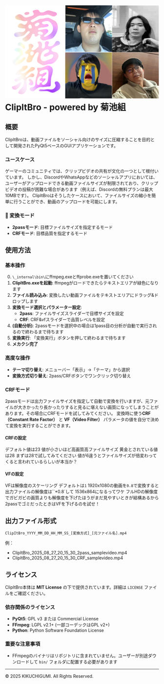 !["ClipItBro_logo"](about/kik_clipitbro_logo.png)
ClipItBro - powered by 菊池組
====================================

## 概要
ClipItBroは、動画ファイルをソーシャル向けのサイズに圧縮することを目的として開発されたPyQt5ベースのGUIアプリケーションです。

### ユースケース
ゲーマーのコミュニティでは、クリップビデオの共有が文化の一つとして根付いています。
しかし、DiscordやWhatsAppなどのソーシャルアプリにおいては、ユーザーがアップロードできる動画ファイルサイズが制限されており、クリップビデオの投稿が困難な場合があります（例えば、Discordの無料プランは最大10MBです）。
ClipItBroはそうしたケースにおいて、ファイルサイズの縮小を簡単に行うことができ、動画のアップロードを可能にします。

### 🎯 変換モード
- **2passモード**: 目標ファイルサイズを指定するモード
- **CRFモード**: 目標品質を指定するモード

## 使用方法
### 基本操作
0. `\_internal\bin\`にffmpeg.exeとffprobe.exeを置いてください
1. **ClipItBro.exeを起動**: ffmpegがロードできたらテキストエリアが緑色になります
2. **ファイル読み込み**: 変換したい動画ファイルをテキストエリアにドラッグ&ドロップします
3. **変換モード選択とパラメーター設定**: 
   - **2pass**: ファイルサイズスライダーで目標サイズを設定
   - **CRF**: CRF&vfスライダーで品質レベルを設定
4. **(自動分析)**: 2passモードを選択中の場合は1pass目の分析が自動で実行されるので終わるまで待ちます
5. **変換実行**: 「変換実行」ボタンを押して終わるまで待ちます
6. **メカクシ完了**

### 高度な操作
- **テーマ切り替え**: メニューバー「表示」→「テーマ」から選択
- **変換方式切り替え**: 2pass/CRFボタンでワンクリック切り替え

### CRFモード
2passモードは出力ファイルサイズを指定して自動で変換を行いますが、元ファイルが大きかったり長かったりすると見るに堪えない画質になってしまうことがあります。その場合にCRFモードを試してみてください。
変換時に使う**CRF（Constant Rate Factor）** と **VF（Video Filter）** パラメータの値を自分で決めて変換を実行することができます。

#### CRFの設定
デフォルト値は23 値が小さいほど高画質高ファイルサイズ
黄金とされている値は28 まずは28で試してみてください
値が6違うとファイルサイズが倍変わってくると言われているらしいが本当か？

#### VFの設定
VFは解像度のスケーリング デフォルトは`1` 
1920x1080の動画を`0.8`で変換すると出力ファイルの解像度は``*0.8`して 1536x864になるってワケ
フルHDの解像度でガビガビの画質よりも解像度を下げたほうがまだ見やすいときが結構あるから2passでゴミだったときはVFを下げるのを試せ！

## 出力ファイル形式
```
ClipItBro_YYYY_MM_DD_HH_MM_SS_[変換方式]_[元ファイル名].mp4
```

例：
- ClipItBro_2025_08_27_20_15_30_2pass_samplevideo.mp4
- ClipItBro_2025_08_27_20_15_30_CRF_samplevideo.mp4

## ライセンス

ClipItBro本体は **MIT License** の下で提供されています。詳細は `LICENSE` ファイルをご確認ください。

### 依存関係のライセンス
- **PyQt5**: GPL v3 または Commercial License
- **FFmpeg**: LGPL v2.1+ (一部コーデックはGPL v2+)
- **Python**: Python Software Foundation License

### 重要な注意事項
- FFmpegのバイナリはリポジトリに含まれていません。ユーザーが別途ダウンロードして `bin/` フォルダに配置する必要があります

---
© 2025 KIKUCHIGUMI. All Rights Reserved.
